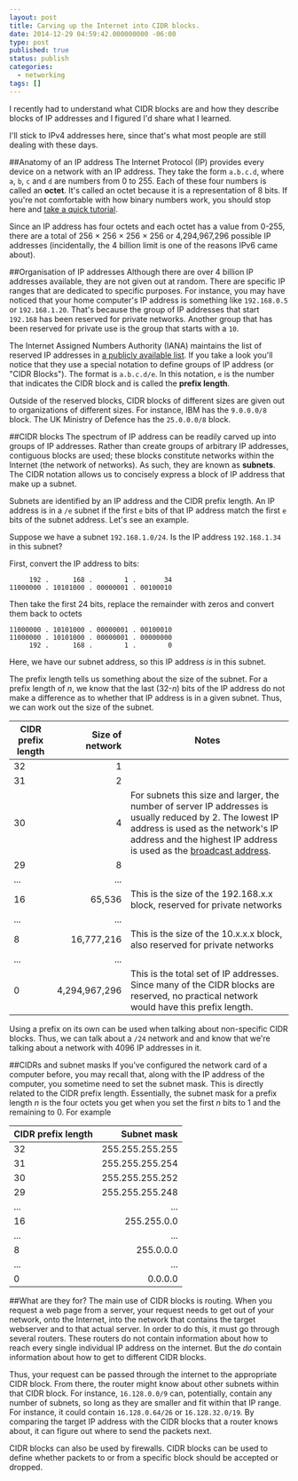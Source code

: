 ```yaml
---
layout: post
title: Carving up the Internet into CIDR blocks.
date: 2014-12-29 04:59:42.000000000 -06:00
type: post
published: true
status: publish
categories:
  - networking
tags: []
---
```

I recently had to understand what CIDR blocks are and how they describe blocks of IP addresses and I figured I'd share what I learned.

I'll stick to IPv4 addresses here, since that's what most people are still dealing with these days.

##Anatomy of an IP address
The Internet Protocol (IP) provides every device on a network with an IP address. They take the form `a.b.c.d`, where `a`, `b`, `c` and `d` are numbers from 0 to 255.
Each of these four numbers is called an **octet**.
It's called an octet because it is a representation of 8 bits. If you're not comfortable with how binary numbers work, you should stop here and [take a quick tutorial](http://computer.howstuffworks.com/bytes.htm).

Since an IP address has four octets and each octet has a value from 0-255, there are a total of 256 × 256 × 256 × 256 or 4,294,967,296 possible IP addresses (incidentally, the 4 billion limit is one of the reasons IPv6 came about).

##Organisation of IP addresses
Although there are over 4 billion IP addresses available, they are not given out at random. There are specific IP ranges that are dedicated to specific purposes. For instance, you may have noticed that your home computer's IP address is something like `192.168.0.5` or `192.168.1.20`. That's because the group of IP addresses that start `192.168` has been reserved for private networks. Another group that has been reserved for private use is the group that starts with a `10`.

The Internet Assigned Numbers Authority (IANA) maintains the list of reserved IP addresses in [a publicly available list](http://www.iana.org/assignments/iana-ipv4-special-registry/iana-ipv4-special-registry.xhtml). If you take a look you'll notice that they use a special notation to define groups of IP address (or "CIDR Blocks"). The format is `a.b.c.d/e`. In this notation, `e` is the number that indicates the CIDR block and is called the **prefix length**.

Outside of the reserved blocks, CIDR blocks of different sizes are given out to organizations of different sizes. For instance, IBM has the `9.0.0.0/8` block. The UK Ministry of Defence has the `25.0.0.0/8` block.

##CIDR blocks
The spectrum of IP address can be readily carved up into groups of IP addresses. Rather than create groups of arbitrary IP addresses, contiguous blocks are used; these blocks constitute networks within the Internet (the network of networks). As such, they are known as **subnets**.
The CIDR notation allows us to concisely express a block of IP address that make up a subnet.

Subnets are identified by an IP address and the CIDR prefix length. An IP address is in a `/e` subnet if the first `e` bits of that IP address match the first `e` bits of the subnet address. Let's see an example.

Suppose we have a subnet `192.168.1.0/24`. Is the IP address `192.168.1.34` in this subnet?

First, convert the IP address to bits:

```
     192 .      168 .        1 .       34
11000000 . 10101000 . 00000001 . 00100010

```

Then take the first 24 bits, replace the remainder with zeros and convert them back to octets

```
11000000 . 10101000 . 00000001 . 00100010
11000000 . 10101000 . 00000001 . 00000000
     192 .      168 .        1 .        0

```

Here, we have our subnet address, so this IP address _is_ in this subnet.

The prefix length tells us something about the size of the subnet. For a prefix length of _n_, we know that the last (32-_n_) bits of the IP address do not make a difference as to whether that IP address is in a given subnet. Thus, we can work out the size of the subnet.

| CIDR prefix length | Size of network | Notes |
| --- | --: | --- |
| 32 | 1 |
| 31 | 2 |
| 30 | 4 | For subnets this size and larger, the number of server IP addresses is usually reduced by 2\. The lowest IP address is used as the network's IP address and the highest IP address is used as the [broadcast address](http://en.wikipedia.org/wiki/Broadcast_address). |
| 29 | 8 |
| ... | ... |
| 16 | 65,536 | This is the size of the 192.168.x.x block, reserved for private networks |
| ... | ... |
| 8 | 16,777,216 | This is the size of the 10.x.x.x block, also reserved for private networks |
| ... | ... |
| 0 | 4,294,967,296 | This is the total set of IP addresses. Since many of the CIDR blocks are reserved, no practical network would have this prefix length. |

Using a prefix on its own can be used when talking about non-specific CIDR blocks. Thus, we can talk about a `/24` network and and know that we're talking about a network with 4096 IP addresses in it.

##CIDRs and subnet masks
If you've configured the network card of a computer before, you may recall that, along with the IP address of the computer, you sometime need to set the subnet mask. This is directly related to the CIDR prefix length. Essentially, the subnet mask for a prefix length _n_ is the four octets you get when you set the first _n_ bits to 1 and the remaining to 0\. For example

| CIDR prefix length | Subnet mask |
| --- | --: |
| 32 | 255.255.255.255 |
| 31 | 255.255.255.254 |
| 30 | 255.255.255.252 |
| 29 | 255.255.255.248 |
| ... | ... |
| 16 | 255.255.0.0 |
| ... | ... |
| 8 | 255.0.0.0 |
| ... | ... |
| 0 | 0.0.0.0 |

##What are they for?
The main use of CIDR blocks is routing. When you request a web page from a server, your request needs to get out of your network, onto the Internet, into the network that contains the target webserver and to that actual server.
In order to do this, it must go through several routers. These routers do not contain information about how to reach every single individual IP address on the internet. But the _do_ contain information about how to get to different CIDR blocks.

Thus, your request can be passed through the internet to the appropriate CIDR block. From there, the router might know about other subnets within that CIDR block. For instance, `16.128.0.0/9` can, potentially, contain any number of subnets, so long as they are smaller and fit within that IP range. For instance, it could contain `16.128.0.64/26` or `16.128.32.0/19`.
By comparing the target IP address with the CIDR blocks that a router knows about, it can figure out where to send the packets next.

CIDR blocks can also be used by firewalls. CIDR blocks can be used to define whether packets to or from a specific block should be accepted or dropped.
